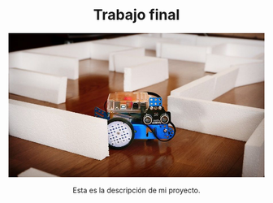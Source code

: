<h1 align="center">Trabajo final</h1>

<p align="center">

  ![imagen robot](laberinto.jpg)
</p>

<p align="center">Esta es la descripción de mi proyecto.</p>